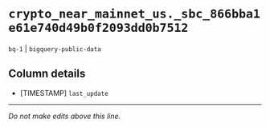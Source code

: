 # `crypto_near_mainnet_us._sbc_866bba1e61e740d49b0f2093dd0b7512`
`bq-1` | `bigquery-public-data`

## Column details
* [TIMESTAMP] `last_update`

-------------------------------------------------------------------------------
*Do not make edits above this line.*

